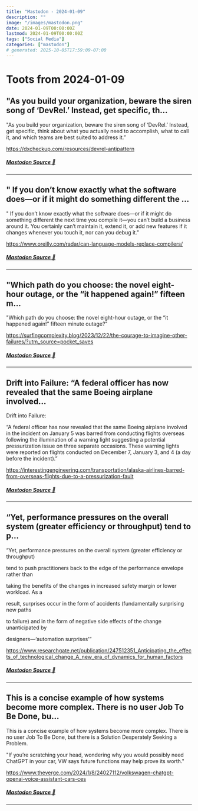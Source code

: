 ```yaml
---
title: "Mastodon - 2024-01-09"
description: ""
image: "/images/mastodon.png"
date: 2024-01-09T00:00:00Z
lastmod: 2024-01-09T00:00:00Z
tags: ["Social Media"]
categories: ["mastodon"]
# generated: 2025-10-05T17:59:09-07:00
---
```


# Toots from 2024-01-09

## "As you build your organization, beware the siren song of ‘DevRel.’ Instead, get specific, th...

"As you build your organization, beware the siren song of ‘DevRel.’ Instead, get specific, think about what you actually need to accomplish, what to call it, and which teams are best suited to address it.”

<https://dxcheckup.com/resources/devrel-antipattern>

##### [Mastodon Source 🐘](https://hachyderm.io/@mweagle/111728702946021148)

---

## " If you don’t know exactly what the software does—or if it might do something different the ...

" If you don’t know exactly what the software does—or if it might do something different the next time you compile it—you can’t build a business around it. You certainly can’t maintain it, extend it, or add new features if it changes whenever you touch it, nor can you debug it."

<https://www.oreilly.com/radar/can-language-models-replace-compilers/>

##### [Mastodon Source 🐘](https://hachyderm.io/@mweagle/111728313508998311)

---

## "Which path do you choose: the novel eight-hour outage, or the “it happened again!” fifteen m...

"Which path do you choose: the novel eight-hour outage, or the “it happened again!” fifteen minute outage?"

<https://surfingcomplexity.blog/2023/12/22/the-courage-to-imagine-other-failures/?utm_source=pocket_saves>

##### [Mastodon Source 🐘](https://hachyderm.io/@mweagle/111727897029381335)

---

## Drift into Failure:  “A federal officer has now revealed that the same Boeing airplane involved...

Drift into Failure:

“A federal officer has now revealed that the same Boeing airplane involved in the incident on January 5 was barred from conducting flights overseas following the illumination of a warning light suggesting a potential pressurization issue on three separate occasions. These warning lights were reported on flights conducted on December 7, January 3, and 4 (a day before the incident).”

<https://interestingengineering.com/transportation/alaska-airlines-barred-from-overseas-flights-due-to-a-pressurization-fault>

##### [Mastodon Source 🐘](https://hachyderm.io/@mweagle/111724928922499530)

---

## “Yet, performance pressures on the overall system (greater efficiency or throughput)  tend to p...

“Yet, performance pressures on the overall system (greater efficiency or throughput)

tend to push practitioners back to the edge of the performance envelope rather than

taking the benefits of the changes in increased safety margin or lower workload. As a

result, surprises occur in the form of accidents (fundamentally surprising new paths

to failure) and in the form of negative side effects of the change unanticipated by

designers—‘automation surprises’”

<https://www.researchgate.net/publication/247512351_Anticipating_the_effects_of_technological_change_A_new_era_of_dynamics_for_human_factors>

##### [Mastodon Source 🐘](https://hachyderm.io/@mweagle/111724520864818375)

---

## This is a concise example of how systems become more complex. There is no user Job To Be Done, bu...

This is a concise example of how systems become more complex. There is no user Job To Be Done, but there is a Solution Desperately Seeking a Problem.

"If you’re scratching your head, wondering why you would possibly need ChatGPT in your car, VW says future functions may help prove its worth."

<https://www.theverge.com/2024/1/8/24027112/volkswagen-chatgpt-openai-voice-assistant-cars-ces>

##### [Mastodon Source 🐘](https://hachyderm.io/@mweagle/111723676579062137)

---

